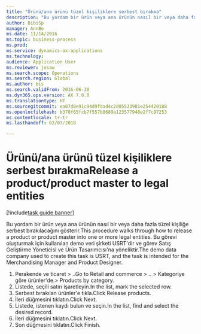 ```yaml
--- 
title: "Ürünü/ana ürünü tüzel kişiliklere serbest bırakma"
description: "Bu yordam bir ürün veya ana ürünün nasıl bir veya daha fazla tüzel kişiliğe serbest bırakılacağını gösterir."
author: BibiSp
manager: AnnBe
ms.date: 11/14/2016
ms.topic: business-process
ms.prod: 
ms.service: dynamics-ax-applications
ms.technology: 
audience: Application User
ms.reviewer: josaw
ms.search.scope: Operations
ms.search.region: Global
ms.author: bis
ms.search.validFrom: 2016-06-30
ms.dyn365.ops.version: AX 7.0.0
ms.translationtype: HT
ms.sourcegitcommit: ea07d8e91c94d9fdad4c2d05533981e254420188
ms.openlocfilehash: b378f65fcb7f557b8689a123577948e2f7c97253
ms.contentlocale: tr-tr
ms.lasthandoff: 02/07/2018

---
```

# <a name="release-a-productproduct-master-to-legal-entities"></a><span data-ttu-id="8cc43-103">Ürünü/ana ürünü tüzel kişiliklere serbest bırakma</span><span class="sxs-lookup"><span data-stu-id="8cc43-103">Release a product/product master to legal entities</span></span>

[!include[task guide banner](../../includes/task-guide-banner.md)]

<span data-ttu-id="8cc43-104">Bu yordam bir ürün veya ana ürünün nasıl bir veya daha fazla tüzel kişiliğe serbest bırakılacağını gösterir.</span><span class="sxs-lookup"><span data-stu-id="8cc43-104">This procedure walks through how to release a product or product master into one or more legal entities.</span></span> <span data-ttu-id="8cc43-105">Bu görevi oluşturmak için kullanılan demo veri şirketi USRT'dir ve görev Satış Geliştirme Yöneticisi ve Ürün Tasarımcısı'na yöneliktir.</span><span class="sxs-lookup"><span data-stu-id="8cc43-105">The demo data company used to create this task is USRT, and the task is intended for the Merchandising Manager and Product Designer.</span></span>

1. <span data-ttu-id="8cc43-106">Perakende ve ticaret > ..</span><span class="sxs-lookup"><span data-stu-id="8cc43-106">Go to Retail and commerce > ..</span></span> <span data-ttu-id="8cc43-107">> Kategoriye göre ürünler'de.</span><span class="sxs-lookup"><span data-stu-id="8cc43-107">> Products by category.</span></span>
2. <span data-ttu-id="8cc43-108">Listede, seçili satırı işaretleyin.</span><span class="sxs-lookup"><span data-stu-id="8cc43-108">In the list, mark the selected row.</span></span>
3. <span data-ttu-id="8cc43-109">Serbest bırakılan ürünler'e tıkla.</span><span class="sxs-lookup"><span data-stu-id="8cc43-109">Click Release products.</span></span>
4. <span data-ttu-id="8cc43-110">İleri düğmesini tıklatın.</span><span class="sxs-lookup"><span data-stu-id="8cc43-110">Click Next.</span></span>
5. <span data-ttu-id="8cc43-111">Listede, istenen kaydı bulun ve seçin.</span><span class="sxs-lookup"><span data-stu-id="8cc43-111">In the list, find and select the desired record.</span></span>
6. <span data-ttu-id="8cc43-112">İleri düğmesini tıklatın.</span><span class="sxs-lookup"><span data-stu-id="8cc43-112">Click Next.</span></span>
7. <span data-ttu-id="8cc43-113">Son düğmesini tıklatın.</span><span class="sxs-lookup"><span data-stu-id="8cc43-113">Click Finish.</span></span>


